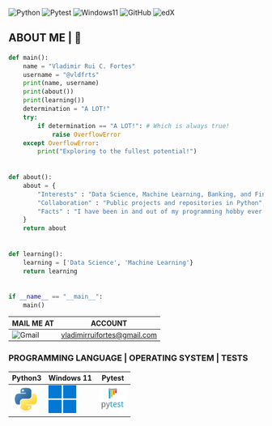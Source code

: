 ![Python](https://img.shields.io/badge/pythonista-3670A0?style=for-the-badge&logo=python&logoColor=ffdd54)
![Pytest](https://img.shields.io/badge/pytester-green?style=for-the-badge&logo=Pytest&logoColor=white)
![Windows11](https://img.shields.io/badge/windows%2011-blue?style=for-the-badge&logo=Windows)
![GitHub](https://img.shields.io/badge/open%20for%20pulls-%23121011.svg?style=for-the-badge&logo=github&logoColor=white)
![edX](https://img.shields.io/badge/edX%20learner-%2302262B.svg?style=for-the-badge&logo=edX&logoColor=white)

## ABOUT ME | 🙆
```python
def main():
    name = "Vladimir Rui C. Fortes"
    username = "@vldfrts"
    print(name, username)
    print(about())
    print(learning())
    determination = "A LOT!"
    try:
        if determination == "A LOT!": # Which is always true!
            raise OverflowError
    except OverflowError:
        print("Exploring to the fullest potential!")
    

def about():
    about = {
        "Interests" : "Data Science, Machine Learning, Banking, and Finance",
        "Collaboration" : "Public projects and repositories in Python",
        "Facts" : "I have been in and out of my programming hobby ever since I began in 2022, due to a lack of motivation."
    }
    return about
    

def learning():
    learning = ['Data Science', 'Machine Learning'}
    return learning


if __name__ == "__main__":
    main()
```

| MAIL ME AT  | ACCOUNT |
| ------------- | ------------- |
| ![Gmail](https://img.shields.io/badge/Gmail-D14836?style=for-the-badge&logo=gmail&logoColor=white)  |  vladimirruifortes@gmail.com  |

### PROGRAMMING LANGUAGE | OPERATING SYSTEM | TESTS                                                                                                          
| Python3 | Windows 11 | Pytest
|----------|----------|----------|                                                                                                                                                        
|<img src="https://github.com/devicons/devicon/blob/master/icons/python/python-original.svg" title="Python"  alt="Python" width="55" height="55"/>|<img src="https://github.com/devicons/devicon/blob/master/icons/windows11/windows11-original.svg" title="Windows 11"  alt="Windows" width="55" height="55"/>|<img src="https://github.com/devicons/devicon/blob/master/icons/pytest/pytest-original-wordmark.svg" title="Pytest"  alt="Pytest" width="55" height="55"/>|
